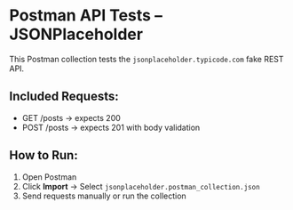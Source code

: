 # Postman API Tests – JSONPlaceholder

This Postman collection tests the `jsonplaceholder.typicode.com` fake REST API.

## Included Requests:
- GET /posts → expects 200
- POST /posts → expects 201 with body validation

## How to Run:
1. Open Postman
2. Click **Import** → Select `jsonplaceholder.postman_collection.json`
3. Send requests manually or run the collection
